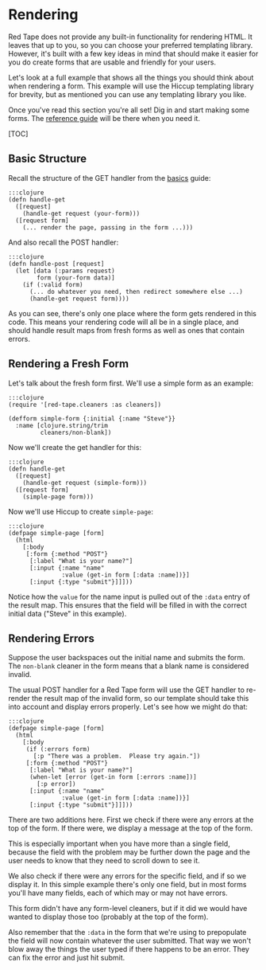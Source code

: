 Rendering
=========

Red Tape does not provide any built-in functionality for rendering HTML.  It
leaves that up to you, so you can choose your preferred templating library.
However, it's built with a few key ideas in mind that should make it easier for
you do create forms that are usable and friendly for your users.

Let's look at a full example that shows all the things you should think about
when rendering a form.  This example will use the Hiccup templating library for
brevity, but as mentioned you can use any templating library you like.

Once you've read this section you're all set!  Dig in and start making some
forms.  The [reference guide](../reference/) will be there when you need it.

[TOC]

Basic Structure
---------------

Recall the structure of the GET handler from the [basics](../basics/) guide:

    :::clojure
    (defn handle-get
      ([request]
        (handle-get request (your-form)))
      ([request form]
        (... render the page, passing in the form ...)))

And also recall the POST handler:

    :::clojure
    (defn handle-post [request]
      (let [data (:params request)
            form (your-form data)]
        (if (:valid form)
          (... do whatever you need, then redirect somewhere else ...)
          (handle-get request form))))

As you can see, there's only one place where the form gets rendered in this
code.  This means your rendering code will all be in a single place, and should
handle result maps from fresh forms as well as ones that contain errors.

Rendering a Fresh Form
----------------------

Let's talk about the fresh form first.  We'll use a simple form as an example:

    :::clojure
    (require '[red-tape.cleaners :as cleaners])

    (defform simple-form {:initial {:name "Steve"}}
      :name [clojure.string/trim
             cleaners/non-blank])

Now we'll create the get handler for this:

    :::clojure
    (defn handle-get
      ([request]
        (handle-get request (simple-form)))
      ([request form]
        (simple-page form)))

Now we'll use Hiccup to create `simple-page`:

    :::clojure
    (defpage simple-page [form]
      (html
        [:body
         [:form {:method "POST"}
          [:label "What is your name?"]
          [:input {:name "name"
                   :value (get-in form [:data :name])}]
          [:input {:type "submit"}]]]))

Notice how the `value` for the name input is pulled out of the `:data` entry of
the result map.  This ensures that the field will be filled in with the correct
initial data ("Steve" in this example).

Rendering Errors
----------------

Suppose the user backspaces out the initial name and submits the form.  The
`non-blank` cleaner in the form means that a blank name is considered invalid.

The usual POST handler for a Red Tape form will use the GET handler to re-render
the result map of the invalid form, so our template should take this into
account and display errors properly.  Let's see how we might do that:

    :::clojure
    (defpage simple-page [form]
      (html
        [:body
         (if (:errors form)
           [:p "There was a problem.  Please try again."])
         [:form {:method "POST"}
          [:label "What is your name?"]
          (when-let [error (get-in form [:errors :name])]
            [:p error])
          [:input {:name "name"
                   :value (get-in form [:data :name])}]
          [:input {:type "submit"}]]]))

There are two additions here.  First we check if there were any errors at the
top of the form.  If there were, we display a message at the top of the form.

This is especially important when you have more than a single field, because the
field with the problem may be further down the page and the user needs to know
that they need to scroll down to see it.

We also check if there were any errors for the specific field, and if so we
display it.  In this simple example there's only one field, but in most forms
you'll have many fields, each of which may or may not have errors.

This form didn't have any form-level cleaners, but if it did we would have
wanted to display those too (probably at the top of the form).

Also remember that the `:data` in the form that we're using to prepopulate the
field will now contain whatever the user submitted.  That way we won't blow away
the things the user typed if there happens to be an error.  They can fix the
error and just hit submit.
